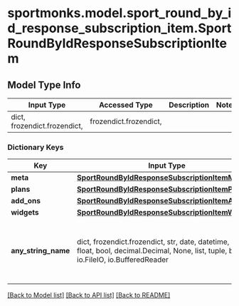 # sportmonks.model.sport_round_by_id_response_subscription_item.SportRoundByIdResponseSubscriptionItem

## Model Type Info
Input Type | Accessed Type | Description | Notes
------------ | ------------- | ------------- | -------------
dict, frozendict.frozendict,  | frozendict.frozendict,  |  | 

### Dictionary Keys
Key | Input Type | Accessed Type | Description | Notes
------------ | ------------- | ------------- | ------------- | -------------
**meta** | [**SportRoundByIdResponseSubscriptionItemMeta**](SportRoundByIdResponseSubscriptionItemMeta.md) | [**SportRoundByIdResponseSubscriptionItemMeta**](SportRoundByIdResponseSubscriptionItemMeta.md) |  | [optional] 
**plans** | [**SportRoundByIdResponseSubscriptionItemPlans**](SportRoundByIdResponseSubscriptionItemPlans.md) | [**SportRoundByIdResponseSubscriptionItemPlans**](SportRoundByIdResponseSubscriptionItemPlans.md) |  | [optional] 
**add_ons** | [**SportRoundByIdResponseSubscriptionItemAddOns**](SportRoundByIdResponseSubscriptionItemAddOns.md) | [**SportRoundByIdResponseSubscriptionItemAddOns**](SportRoundByIdResponseSubscriptionItemAddOns.md) |  | [optional] 
**widgets** | [**SportRoundByIdResponseSubscriptionItemWidgets**](SportRoundByIdResponseSubscriptionItemWidgets.md) | [**SportRoundByIdResponseSubscriptionItemWidgets**](SportRoundByIdResponseSubscriptionItemWidgets.md) |  | [optional] 
**any_string_name** | dict, frozendict.frozendict, str, date, datetime, int, float, bool, decimal.Decimal, None, list, tuple, bytes, io.FileIO, io.BufferedReader | frozendict.frozendict, str, BoolClass, decimal.Decimal, NoneClass, tuple, bytes, FileIO | any string name can be used but the value must be the correct type | [optional]

[[Back to Model list]](../../README.md#documentation-for-models) [[Back to API list]](../../README.md#documentation-for-api-endpoints) [[Back to README]](../../README.md)

